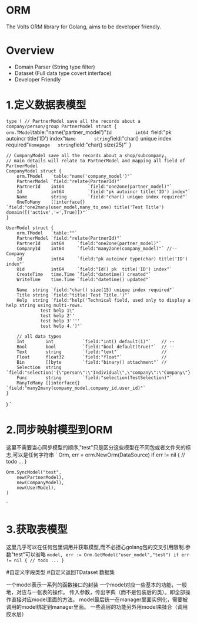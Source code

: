 # ORM
The Volts ORM library for Golang, aims to be developer friendly.

# Overview
* Domain Parser (String type filter)
* Dataset (Full data type covert interface)
* Developer Friendly

# 1.定义数据表模型
`
type (
	// PartnerModel save all the records about a company/person/group
	PartnerModel struct {
		orm.TModel `table:"name('partner_model')"`
		Id         int64  `field:"pk autoincr title('ID') index"`
		Name       string `field:"char() unique index required"`
		Homepage   string `field:"char() size(25)"`
	}

	// CompanyModel save all the records about a shop/subcompany,
	// main details will relate to PartnerModel and mapping all field of PartnerModel
	CompanyModel struct {
		orm.TModel   `table:"name('company_model')"`
		PartnerModel `field:"relate(PartnerId)"`
		PartnerId    int64         `field:"one2one(partner_model)"`
		Id           int64         `field:"pk autoincr title('ID') index"`
		Name         string        `field:"char() unique index required"`
		OneToMany    []interface{} `field:"one2many(user_model,many_to_one) title('Test Title') domain([('active','=',True)])"`
	}

	UserModel struct {
		orm.TModel   `table:""`
		PartnerModel `field:"relate(PartnerId)"`
		PartnerId    int64     `field:"one2one(partner_model)"`
		CompanyId    int64     `field:"many2one(company_model)"` //-- Company
		Id           int64     `field:"pk autoincr type(char) title('ID') index"`
		Uid          int64     `field:"Id() pk  title('ID') index"`
		CreateTime   time.Time `field:"datetime() created"`
		WriteTime    time.Time `field:"datetime() updated"`

		Name  string `field:"char() size(15) unique index required"`
		Title string `field:"title('Test Title.')"`
		Help  string `field:"help('Technical field, used only to display a help string using multi-rows. 
				 test help 1\"
                 test help 2''
                 test help 3''''
                 test help 4.')"`

		// all data types
		Int        int           `field:"int() default(1)"`    // --
		Bool       bool          `field:"bool default(true)"`  // --
		Text       string        `field:"text"`                //
		Float      float32       `field:"float"`               //
		Bin        []byte        `field:"binary() attachment"` //
		Selection  string        `field:"selection('{\"person\":\"Individual\",\"company\":\"Company\"}')"`
		Func       string        `field:"selection(TestSelection)"`
		ManyToMany []interface{} `field:"many2many(company_model,company_id,user_id)"`
	}
)
`

# 2.同步映射模型到ORM
这里不需要当心同步模型的顺序,"test"只是区分这些模型在不同包或者文件夹的标志,可以是任何字符串
`
	Orm, err = orm.NewOrm(DataSource)
	if err != nil {
		// todo ...
	}
	
	Orm.SyncModel("test",
		new(PartnerModel),
		new(CompanyModel),
		new(UserModel),
	)
`

# 3.获取表模型 
这里几乎可以在任何包里调用并获取模型,而不必担心golang包的交叉引用限制.参数"test"可以省略
`
	model, err := Orm.GetModel("user_model","test")
	if err != nil {
		// todo ...
	}
`

#自定义字段类型
#自定义返回TDataset 数据集

一个model表示一系列的函数接口的封装
一个model对应一些基本的功能，一般地，对应与一张表的操作。
传入参数，传出字典（而不是包装后的类）。即全部操作直接对应model里面的方法。
model最后统一在manager里面实例化，需要被调用的model绑定到manager里面。
一些高层的功能另外用model来揉合（调用胶水层）